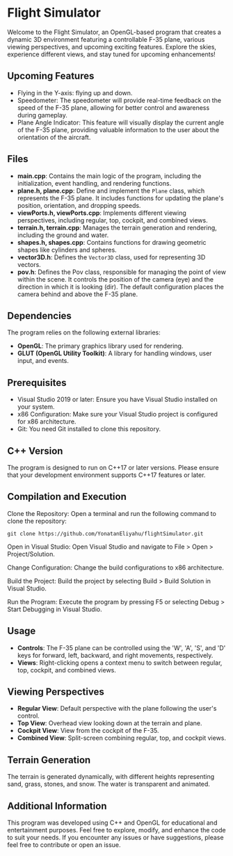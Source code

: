 # Flight Simulator

Welcome to the Flight Simulator, an OpenGL-based program that creates a dynamic 3D environment featuring a controllable F-35 plane,
various viewing perspectives, and upcoming exciting features.
Explore the skies, experience different views, and stay tuned for upcoming enhancements!
## Upcoming Features

- Flying in the  Y-axis: flying up and down.
- Speedometer: The speedometer will provide real-time feedback on the speed of the F-35 plane, allowing for better control and awareness during gameplay.
- Plane Angle Indicator: This feature will visually display the current angle of the F-35 plane, providing valuable information to the user about the orientation of the aircraft.

## Files

- **main.cpp**: Contains the main logic of the program, including the initialization, event handling, and rendering functions.
- **plane.h, plane.cpp**: Define and implement the `Plane` class, which represents the F-35 plane. It includes functions for updating the plane's position, orientation, and dropping speeds.
- **viewPorts.h, viewPorts.cpp**: Implements different viewing perspectives, including regular, top, cockpit, and combined views.
- **terrain.h, terrain.cpp**: Manages the terrain generation and rendering, including the ground and water.
- **shapes.h, shapes.cpp**: Contains functions for drawing geometric shapes like cylinders and spheres.
- **vector3D.h**: Defines the `Vector3D` class, used for representing 3D vectors.
- **pov.h**: Defines the Pov class, responsible for managing the point of view within the scene.
  It controls the position of the camera (eye) and the direction in which it is looking (dir).
  The default configuration places the camera behind and above the F-35 plane.

## Dependencies

The program relies on the following external libraries:

- **OpenGL**: The primary graphics library used for rendering.
- **GLUT (OpenGL Utility Toolkit)**: A library for handling windows, user input, and events.

## Prerequisites

- Visual Studio 2019 or later: Ensure you have Visual Studio installed on your system.
- x86 Configuration: Make sure your Visual Studio project is configured for x86 architecture.
- Git: You need Git installed to clone this repository.

## C++ Version

The program is designed to run on C++17 or later versions. Please ensure that your development environment supports C++17 features or later.

## Compilation and Execution
Clone the Repository: Open a terminal and run the following command to clone the repository:

```
git clone https://github.com/YonatanEliyahu/flightSimulator.git
```

Open in Visual Studio: Open Visual Studio and navigate to File > Open > Project/Solution.

Change Configuration: Change the build configurations to x86 architecture.

Build the Project: Build the project by selecting Build > Build Solution in Visual Studio.

Run the Program: Execute the program by pressing F5 or selecting Debug > Start Debugging in Visual Studio.

## Usage

- **Controls**: The F-35 plane can be controlled using the 'W', 'A', 'S', and 'D' keys for forward, left, backward, and right movements, respectively.
- **Views**: Right-clicking opens a context menu to switch between regular, top, cockpit, and combined views.

## Viewing Perspectives

- **Regular View**: Default perspective with the plane following the user's control.
- **Top View**: Overhead view looking down at the terrain and plane.
- **Cockpit View**: View from the cockpit of the F-35.
- **Combined View**: Split-screen combining regular, top, and cockpit views.

## Terrain Generation

The terrain is generated dynamically, with different heights representing sand, grass, stones, and snow. The water is transparent and animated.

## Additional Information

This program was developed using C++ and OpenGL for educational and entertainment purposes.
Feel free to explore, modify, and enhance the code to suit your needs.
If you encounter any issues or have suggestions, please feel free to contribute or open an issue.